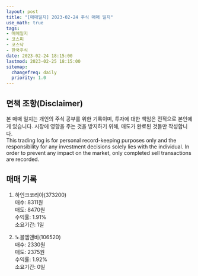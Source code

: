 ```yaml
---
layout: post
title: "[매매일지] 2023-02-24 주식 매매 일지"
use_math: true
tags:
- 매매일지
- 코스피
- 코스닥
- 한국주식
date: 2023-02-24 18:15:00
lastmod: 2023-02-25 18:15:00
sitemap:
  changefreq: daily
  priority: 1.0
---
```



## 면책 조항(Disclaimer)
본 매매 일지는 개인의 주식 공부를 위한 기록이며, 투자에 대한 책임은 전적으로 본인에게 있습니다. 시장에 영향을 주는 것을 방지하기 위해, 매도가 완료된 것들만 작성합니다. \
This trading log is for personal record-keeping purposes only and the responsibility for any investment decisions solely lies with the individual. In order to prevent any impact on the market, only completed sell transactions are recorded.


## 매매 기록
1. 하인크코리아(373200) \
   매수: 8311원 \
   매도: 8470원 \
   수익률: 1.91% \
   소요기간: 1일 


2. 노블엠앤비(106520) \
   매수: 2330원 \
   매도: 2375원 \
   수익률: 1.92% \
   소요기간: 0일 


